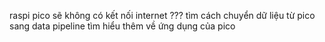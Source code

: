 raspi pico sẽ không có kết nối internet ??? tìm cách chuyển dữ liệu từ pico sang data pipeline
tìm hiểu thêm về ứng dụng của pico
